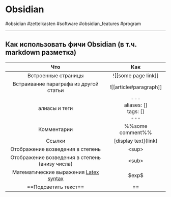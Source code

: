 # Obsidian 
#obsidian #zettelkasten #software #obsidian_features #program

----------
## Как использовать фичи Obsidian (в т.ч. markdown разметка)
|Что|Как|
|:---:|:---:|
|Встроенные страницы|\!\[\[some page link\]\]|
|Встраивание параграфа из другой статьи|\!\[\[article\#paragraph\]\]|
|алиасы и теги|\---<br> aliases: \[\]<br> tags: \[\]<br> \---|
|Комментарии|\%\%some comment\%\%|
|Ссылки|\[display text\]\(link\)|
|Отображение возведения в степень|\<sup\>|
|Отображение возведения в степень (внизу числа)|\<sub\>|
|Математические выражения [Latex syntax](https://oeis.org/wiki/List_of_LaTeX_mathematical_symbols)|\$exp\$|\
|==Подсветить текст==|\=\=|